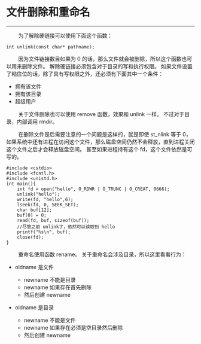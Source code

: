 # 文件删除和重命名
***

&emsp;&emsp;
为了解除硬链接可以使用下面这个函数：

    int unlink(const char* pathname);

&emsp;&emsp;
因为文件链接数目如果为 0 的话，那么文件就会被删除，所以这个函数也可以用来删除文件。
解除硬链接必须包含对于目录的写和执行权限。
如果文件设置了粘住位的话，除了具有写权限之外，还必须有下面其中一个条件：

+ 拥有该文件
+ 拥有该目录
+ 超级用户

&emsp;&emsp;
关于文件删除也可以使用 remove 函数，效果和 unlink 一样。
不过对于目录，内部调用 rmdir。

&emsp;&emsp;
在删除文件是后需要注意的一个问题是这样的，就是即使 st_nlink 等于 0，如果系统中还有进程在访问这个文件，那么磁盘空间仍然不会释放，直到进程关闭这个文件之后才会释放磁盘空间。
甚至如果进程持有这个 fd，这个文件依然是可写的。

    #include <cstdio>
    #include <fcntl.h>
    #include <unistd.h>
    int main(){
        int fd = open("hello", O_RDWR | O_TRUNC | O_CREAT, 0666);
        unlink("hello");
        write(fd, "hello",6);
        lseek(fd, 0, SEEK_SET);
        char buf[12];
        buf[0] = 0;
        read(fd, buf, sizeof(buf));
        //尽管之前 unlink了，依然可以读取到 hello
        printf("%s\n", buf);
        close(fd);
    }

&emsp;&emsp;
重命名使用函数 rename。
关于重命名会涉及目录，所以这里看看行为：

+ oldname 是文件
    + newname 不能是目录
    + newname 如果存在首先删除
    + 然后创建 newname
    
    
    
+ oldname 是目录
    + newname 不能是文件
    + newname 如果存在必须是空目录然后删除
    + 然后创建 newname
